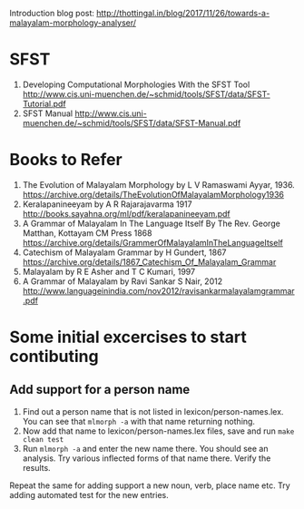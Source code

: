 Introduction blog post: http://thottingal.in/blog/2017/11/26/towards-a-malayalam-morphology-analyser/

SFST
====
1. Developing Computational Morphologies With the SFST Tool http://www.cis.uni-muenchen.de/~schmid/tools/SFST/data/SFST-Tutorial.pdf
2. SFST Manual http://www.cis.uni-muenchen.de/~schmid/tools/SFST/data/SFST-Manual.pdf

Books to Refer
=============
1. The Evolution of Malayalam Morphology by L V Ramaswami Ayyar, 1936. https://archive.org/details/TheEvolutionOfMalayalamMorphology1936
2. Keralapanineeyam by A R Rajarajavarma 1917 http://books.sayahna.org/ml/pdf/keralapanineeyam.pdf
3. A Grammar of Malayalam In The Language Itself By The Rev. George Matthan, Kottayam CM Press 1868 https://archive.org/details/GrammerOfMalayalamInTheLanguageItself
4. Catechism of Malayalam Grammar by H Gundert, 1867 https://archive.org/details/1867_Catechism_Of_Malayalam_Grammar
5. Malayalam by R E Asher and T C Kumari, 1997
6. A Grammar of Malayalam by Ravi Sankar S Nair, 2012 http://www.languageinindia.com/nov2012/ravisankarmalayalamgrammar.pdf

Some initial excercises to start contibuting
============================================

Add support for a person name
-----------------------------

1. Find out a person name that is not listed in lexicon/person-names.lex. You can see that `mlmorph -a` with that name returning nothing. 
2. Now add that name to lexicon/person-names.lex files, save and run `make clean test`
3. Run `mlmorph -a` and enter the new name there. You should see an analysis. Try various inflected forms of that name there. Verify the results.

Repeat the same for adding support a new noun, verb, place name etc. Try adding automated test for the new entries.

